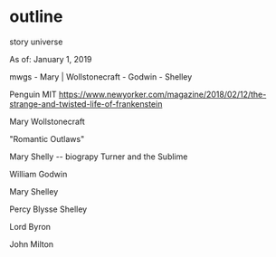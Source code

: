 # outline
story universe

As of: January 1, 2019

mwgs - Mary | Wollstonecraft - Godwin - Shelley

Penguin
MIT
https://www.newyorker.com/magazine/2018/02/12/the-strange-and-twisted-life-of-frankenstein

Mary Wollstonecraft

"Romantic Outlaws"

Mary Shelly -- biograpy
Turner and the Sublime

William Godwin

Mary Shelley

Percy Blysse Shelley

Lord Byron

John Milton
